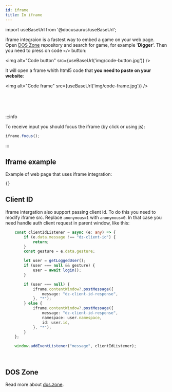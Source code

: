 ```yaml
---
id: iframe
title: In iframe
---
```

import useBaseUrl from '@docusaurus/useBaseUrl';

iframe integraion is a fastest way to embed a game on your web page. Open [DOS Zone](https://dos.zone) repository 
and search for game, for example '**Digger**'. Then you need to press on code `</>` button:

<img alt="Code button" src={useBaseUrl('img/code-button.jpg')} />

It will open a frame whith html5 code that **you need to paste on your website**:

<img alt="Code frame" src={useBaseUrl('img/code-frame.jpg')} />


<br/>
<br/>
<br/>

:::info

To receive input you should focus the iframe (by click or using js):
```js
iframe.focus();
```

:::

## Iframe example 

Example of web page that uses iframe integration:

```html title="examples/iframe.html"
{}
```

## Client ID

iframe intergation also support passing client id. To do this you need to 
modify iframe src. Replace `anonymous=1` with `anonymous=0`. In that case
you need handle auth client request in parent window, like this:

```ts
    const clientIdListener = async (e: any) => {
        if (e.data.message !== "dz-client-id") {
            return;
        }
        const gesture = e.data.gesture;

        let user = getLoggedUser();
        if (user === null && gesture) {
            user = await login();
        }

        if (user === null) {
            iframe.contentWindow?.postMessage({
                message: "dz-client-id-response",
            }, "*");
        } else {
            iframe.contentWindow?.postMessage({
                message: "dz-client-id-response",
                namespace: user.namespace,
                id: user.id,
            }, "*");
        }
    };

    window.addEventListener("message", clientIdListener);
```


<br/>

## DOS Zone

Read more about [dos.zone](doszone).
